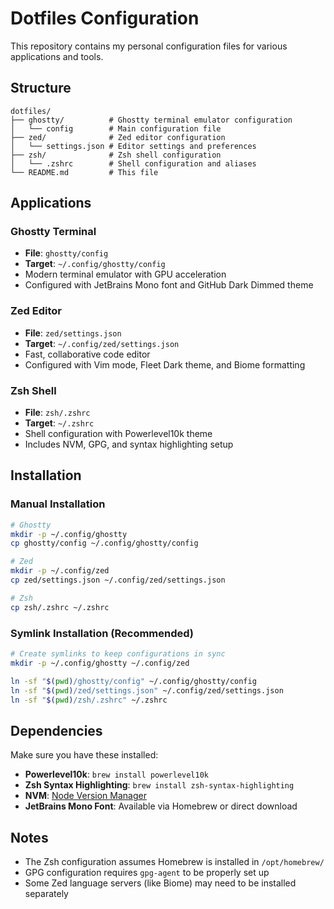 # Dotfiles Configuration

This repository contains my personal configuration files for various applications and tools.

## Structure

```
dotfiles/
├── ghostty/          # Ghostty terminal emulator configuration
│   └── config        # Main configuration file
├── zed/              # Zed editor configuration
│   └── settings.json # Editor settings and preferences
├── zsh/              # Zsh shell configuration
│   └── .zshrc        # Shell configuration and aliases
└── README.md         # This file
```

## Applications

### Ghostty Terminal
- **File**: `ghostty/config`
- **Target**: `~/.config/ghostty/config`
- Modern terminal emulator with GPU acceleration
- Configured with JetBrains Mono font and GitHub Dark Dimmed theme

### Zed Editor
- **File**: `zed/settings.json`
- **Target**: `~/.config/zed/settings.json`
- Fast, collaborative code editor
- Configured with Vim mode, Fleet Dark theme, and Biome formatting

### Zsh Shell
- **File**: `zsh/.zshrc`
- **Target**: `~/.zshrc`
- Shell configuration with Powerlevel10k theme
- Includes NVM, GPG, and syntax highlighting setup

## Installation

### Manual Installation

```bash
# Ghostty
mkdir -p ~/.config/ghostty
cp ghostty/config ~/.config/ghostty/config

# Zed
mkdir -p ~/.config/zed
cp zed/settings.json ~/.config/zed/settings.json

# Zsh
cp zsh/.zshrc ~/.zshrc
```

### Symlink Installation (Recommended)

```bash
# Create symlinks to keep configurations in sync
mkdir -p ~/.config/ghostty ~/.config/zed

ln -sf "$(pwd)/ghostty/config" ~/.config/ghostty/config
ln -sf "$(pwd)/zed/settings.json" ~/.config/zed/settings.json
ln -sf "$(pwd)/zsh/.zshrc" ~/.zshrc
```

## Dependencies

Make sure you have these installed:

- **Powerlevel10k**: `brew install powerlevel10k`
- **Zsh Syntax Highlighting**: `brew install zsh-syntax-highlighting`
- **NVM**: [Node Version Manager](https://github.com/nvm-sh/nvm)
- **JetBrains Mono Font**: Available via Homebrew or direct download

## Notes

- The Zsh configuration assumes Homebrew is installed in `/opt/homebrew/`
- GPG configuration requires `gpg-agent` to be properly set up
- Some Zed language servers (like Biome) may need to be installed separately
